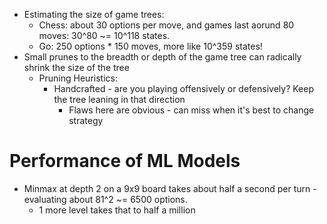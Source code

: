 - Estimating the size of game trees:
  - Chess: about 30 options per move, and games last aorund 80 moves: 30^80 ~= 10^118 states. 
  - Go: 250 options * 150 moves, more like 10^359 states!
- Small prunes to the breadth or depth of the game tree can radically shrink the size of the tree
  - Pruning Heuristics: 
    - Handcrafted - are you playing offensively or defensively? Keep the tree leaning in that direction
      - Flaws here are obvious - can miss when it's best to change strategy


# Performance of ML Models
- Minmax at depth 2 on a 9x9 board takes about half a second per turn - evaluating about 81^2 ~= 6500 options. 
  - 1 more level takes that to half a million
